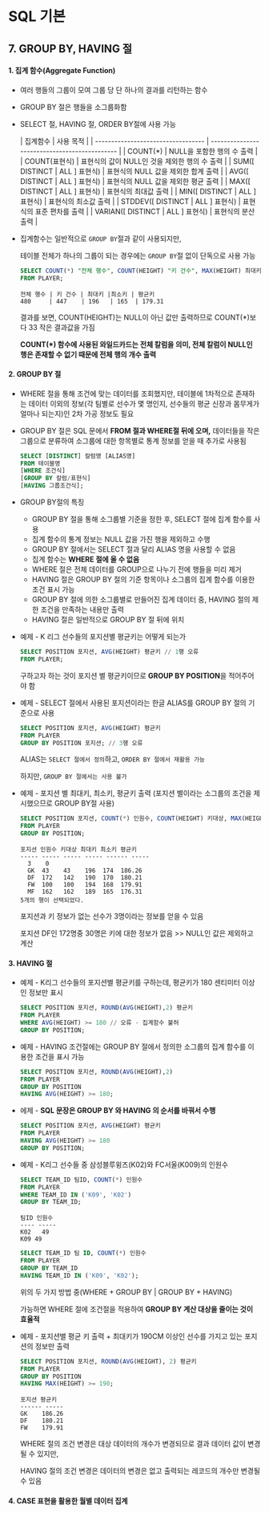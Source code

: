 # SQL 기본

## 7. GROUP BY, HAVING 절

#### 1. 집계 함수(Aggregate Function)

- 여러 행들의 그룹이 모여 그룹 당 단 하나의 결과를 리턴하는 함수

- GROUP BY 절은 행들을 소그룹화함

- SELECT 절, HAVING 절, ORDER BY절에 사용 가능

  | 집계함수                           | 사용 목적                                     |
| ---------------------------------- | --------------------------------------------- |
  | COUNT(*)                           | NULL을 포함한 행의 수 출력                    |
| COUNT(표현식)                      | 표현식의 값이 NULL인 것을 제외한 행의 수 출력 |
  | SUM([ DISTINCT \| ALL ] 표현식)    | 표현식의 NULL 값을 제외한 합계 출력           |
| AVG([ DISTINCT \| ALL ] 표현식)    | 표현식의 NULL 값을 제외한 평균 출력           |
  | MAX([ DISTINCT \| ALL ] 표현식)    | 표현식의 최대값 출력                          |
| MIN([ DISTINCT \| ALL ] 표현식)    | 표현식의 최소값 출력                          |
  | STDDEV([ DISTINCT \| ALL ] 표현식) | 표현식의 표준 편차를 출력                     |
| VARIAN([ DISTINCT \| ALL ] 표현식) | 표현식의 분산 출력                            |

- 집계함수는 일반적으로 `GROUP BY`절과 같이 사용되지만,

  테이블 전체가 하나의 그룹이 되는 경우에는 `GROUP BY`절 없이 단독으로 사용 가능

  ```sql
  SELECT COUNT(*) "전체 행수", COUNT(HEIGHT) "키 건수", MAX(HEIGHT) 최대키, MIN(HEIHGT) 최소키, ROUND(AVG(HEIGHT), 2) 평균키
  FROM PLAYER;	
  ```

  ```
  전체 행수 | 키 건수 | 최대키 |최소키 | 평균키
  480     | 447    | 196   | 165  | 179.31
  ```

  결과를 보면, COUNT(HEIGHT)는 NULL이 아닌 값만 출력하므로 COUNT(*)보다 33 작은 결과값을 가짐

  **COUNT(*) 함수에 사용된 와일드카드는 전체 칼럼을 의미, 전체 칼럼이 NULL인 행은 존재할 수 없기 때문에 전체 행의 개수 출력**

  

#### 2. GROUP BY 절

- WHERE 절을 통해 조건에 맞는 데이터를 조회했지만, 테이블에 1차적으로 존재하는 데이터 이외의 정보(각 팀별로 선수가 몇 명인지, 선수들의 평균 신장과 몸무게가 얼마나 되는지)인 2차 가공 정보도 필요

- GROUP BY 절은 SQL 문에서 **FROM 절과 WHERE절 뒤에 오며,** 데이터들을 작은 그룹으로 분류하여 소그룹에 대한 항목별로 통계 정보를 얻을 때 추가로 사용됨

  ```SQL
  SELECT [DISTINCT] 칼럼명 [ALIAS명]
  FROM 테이블명
  [WHERE 조건식]
  [GROUP BY 칼럼/표현식]
  [HAVING 그룹조건식];
  ```

- GROUP BY절의 특징
  - GROUP BY 절을 통해 소그룹별 기준을 정한 후, SELECT 절에 집계 함수를 사용
  - 집계 함수의 통계 정보는 NULL 값을 가진 행을 제외하고 수행
  - GROUP BY 절에서는 SELECT 절과 달리 ALIAS 명을 사용할 수 없음
  - 집계 함수는 **WHERE 절에 올 수 없음**
  - WHERE 절은 전체 데이터를 GROUP으로 나누기 전에 행들을 미리 제거
  - HAVING 절은 GROUP BY 절의 기준 항목이나 소그룹의 집계 함수를 이용한 조건 표시 가능
  - GROUP BY 절에 의한 소그룹별로 만들어진 집계 데이터 중, HAVING 절의 제한 조건을 만족하는 내용만 출력
  - HAVING 절은 일반적으로 GROUP BY 절 뒤에 위치

- 예제 - K 리그 선수들의 포지션별 평균키는 어떻게 되는가

  ```SQL
  SELECT POSITION 포지션, AVG(HEIGHT) 평균키 // 1행 오류
  FROM PLAYER;
  ```

  구하고자 하는 것이 포지션 별 평균키이므로 **GROUP BY POSITION**을 적어주어야 함

- 예제 - SELECT 절에서 사용된 포지션이라는 한글 ALIAS를 GROUP BY 절의 기준으로 사용

  ```SQL
  SELECT POSITION 포지션, AVG(HEIGHT) 평균키
  FROM PLAYER
  GROUP BY POSITION 포지션; // 3행 오류
  ```

  ALIAS는 `SELECT 절에서 정의`하고, `ORDER BY 절에서 재활용 가능` 

  하지만, `GROUP BY 절에서는 사용 불가`

- 예제 - 포지션 별 최대키, 최소키, 평균키 출력 (포지션 별이라는 소그룹의 조건을 제시했으므로 GROUP BY절 사용)

  ```SQL
  SELECT POSITION 포지션, COUNT(*) 인원수, COUNT(HEIGHT) 키대상, MAX(HEIGHT) 최대키, MIN(HEIHGT) 최소키, ROUND(AVG(HEIGHT),2) 평균키
  FROM PLAYER
  GROUP BY POSITION;
  ```

  ```
  포지션 인원수 키대상 최대키 최소키 평균키 
  ----- ----- ----- ----- ------ ----- 
    3    0     
    GK  43    43    196  174  186.26 
    DF  172   142   190  170  180.21 
    FW  100   100   194  168  179.91 
    MF  162   162   189  165  176.31
  5개의 행이 선택되었다.
  ```

  포지션과 키 정보가 없는 선수가 3명이라는 정보를 얻을 수 있음

  포지션 DF인 172명중 30명은 키에 대한 정보가 없음 >> NULL인 값은 제외하고 계산



#### 3. HAVING 절

- 예제 - K리그 선수들의 포지션별 평균키를 구하는데, 평균키가 180 센티미터 이상인 정보만 표시

  ```SQL
  SELECT POSITION 포지션, ROUND(AVG(HEIGHT),2) 평균키
  FROM PLAYER
  WHERE AVG(HEIGHT) >= 180 // 오류 - 집계함수 불허
  GROUP BY POSITION;
  ```

- 예제 - HAVING 조건절에는 GROUP BY 절에서 정의한 소그룹의 집계 함수를 이용한 조건을 표시 가능

  ```SQL
  SELECT POSITION 포지션, ROUND(AVG(HEIGHT),2)
  FROM PLAYER
  GROUP BY POSITION
  HAVING AVG(HEIGHT) >= 180;
  ```

- 에제 - **SQL 문장은 GROUP BY 와 HAVING 의 순서를 바꿔서 수행**

  ```SQL
  SELECT POSITION 포지션, AVG(HEIGHT) 평균키
  FROM PLAYER
  HAVING AVG(HEIGHT) >= 180
  GROUP BY POSITION;
  ```

- 예제 - K리그 선수들 중 삼성블루윙즈(K02)와 FC서울(K009)의 인원수

  ```SQL
  SELECT TEAM_ID 팀ID, COUNT(*) 인원수
  FROM PLAYER
  WHERE TEAM_ID IN ('K09', 'K02')
  GROUP BY TEAM_ID;
  ```

  ```
  팀ID 인원수 
  ---- ----- 
  K02   49 
  K09 49
  ```

  ```SQL
  SELECT TEAM_ID 팀 ID, COUNT(*) 인원수
  FROM PLAYER
  GROUP BY TEAM_ID
  HAVING TEAM_ID IN ('K09', 'K02');
  ```

  위의 두 가지 방법 중(WHERE + GROUP BY | GROUP BY + HAVING)

  가능하면 WHERE 절에 조건절을 적용하여 **GROUP BY 계산 대상을 줄이는 것이 효율적**

- 예제 - 포지션별 평균 키 출력 + 최대키가 190CM 이상인 선수를 가지고 있는 포지션의 정보만 출력

  ```SQL
  SELECT POSITION 포지션, ROUND(AVG(HEIGHT), 2) 평균키
  FROM PLAYER
  GROUP BY POSITION
  HAVING MAX(HEIGHT) >= 190;
  ```

  ```
  포지션 평균키 
  ------ ----- 
  GK    186.26 
  DF    180.21 
  FW    179.91
  ```

  WHERE 절의 조건 변경은 대상 데이터의 개수가 변경되므로 결과 데이터 값이 변경될 수 있지만,

  HAVING 절의 조건 변경은 데이터의 변경은 없고 출력되는 레코드의 개수만 변경될 수 있음



#### 4. CASE 표현을 활용한 월별 데이터 집계

